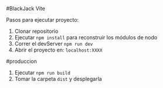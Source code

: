 #BlackJack Vite

Pasos para ejecutar proyecto:

1. Clonar repositorio
2. Ejecutar ```npm install``` para reconstruir los módulos de nodo
3. Correr el devServer ```npm run dev```
4. Abrir el proyecto en: ```localhost:XXXX```

#produccion
1. Ejecutar ```npm run build```
2. Tomar la carpeta ```dist``` y desplegarla